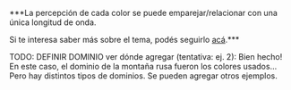 ***La percepción de cada color se puede emparejar/relacionar con una única longitud de onda.

Si te interesa saber más sobre el tema, podés seguirlo [acá](https://es.wikipedia.org/wiki/Espectro_visible#Colores_del_espectro).***

TODO: DEFINIR DOMINIO
ver dónde agregar (tentativa: ej. 2):
Bien hecho!
En este caso, el dominio de la montaña rusa fueron los colores usados... Pero hay distintos tipos de dominios. Se pueden agregar otros ejemplos.